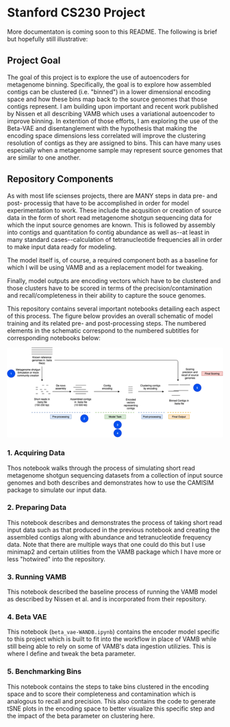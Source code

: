# Stanford CS230 Project

More documentaton is coming soon to this README. The following is brief but hopefully still illustrative:

## Project Goal
The goal of this project is to explore the use of autoencoders for metagenome binning. Specifically, the goal is to explore how assembled contigs can be clustered (i.e. "binned") in a lower dimensional encoding space and how these bins map back to the source genomes that those contigs represent. I am building upon important and recent work published by Nissen et all describing VAMB which uses a variational autoencoder to improve binning. In extention of those efforts, I am exploring the use of the Beta-VAE and disentanglement with the hypothesis that making the encoding space dimensions less correlated will improve the clustering resolution of contigs as they are assigned to bins. This can have many uses especially when a metagenome sample may represent source genomes that are similar to one another.

## Repository Components
As with most life scienses projects, there are MANY steps in data pre- and post- processig that have to be accomplished in order for model experimentation to work. These include the acqusition or creation of source data in the form of short read metagenome shotgun sequencing data for which the input source genomes are known. This is followed by assembly into contigs and quantitation fo contig abundance as well as--at least in many standard cases--calculation of tetranucleotide frequencies all in order to make input data ready for modeling.

The model itself is, of course, a required component both as a baseline for which I will be using VAMB and as a replacement model for tweaking. 

Finally, model outputs are encoding vectors which have to be clustered and those clusters have to be scored in terms of the precision/contamination and recall/completeness in their ability to capture the souce genomes.

This repository contains several important notebooks detailing each aspect of this process. The figure below provides an overall schematic of model training and its related pre- and post-processing steps. The numbered elements in the schematic correspond to the numbered subtitles for corresponding notebooks below:

![alt text](annotated_Stanford_schematic.png "Model Workflow to Include Pre- and Post-Processing")

### 1. Acquiring Data
Thos notebook walks through the process of simulating short read metagenome shotgun sequencing datasets from a collection of input source genomes and both describes and demonstrates how to use the CAMISIM package to simulate our input data.

### 2. Preparing Data
This notebook describes and demonstrates the process of taking short read input data such as that produced in the previous notebook and creating the assembled contigs along with abundance and tetranucleotide frequency data. Note that there are multiple ways that one could do this but I use minimap2 and certain utilities from the VAMB package which I have more or less "hotwired" into the repository.

### 3. Running VAMB
This notebook described the baseline process of running the VAMB model as described by Nissen et al. and is incorporated from their repository.

### 4. Beta VAE
This notebook (`beta_vae-WANDB.ipynb`) contains the encoder model specific to this project which is built to fit into the workflow in place of VAMB while still being able to rely on some of VAMB's data ingestion utilizies. This is where I define and tweak the beta parameter.

### 5. Benchmarking Bins
This notebook contains the steps to take bins clustered in the encoding space and to score their completeness and contamination which is analogous to recall and precision. This also contains the code to generate tSNE plots in the encoding space to better visualize this specific step and the impact of the beta parameter on clustering here.